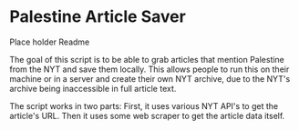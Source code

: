 # Palestine Article Saver

Place holder Readme

The goal of this script is to be able to grab articles that mention Palestine from the NYT and save them locally. This allows people to run this on their machine or in a server and create their own NYT archive, due to the NYT's archive being inaccessible in full article text.

The script works in two parts: First, it uses various NYT API's to get the article's URL.  Then it uses some web scraper to get the article data itself.
